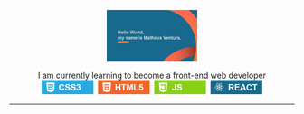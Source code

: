 <p align="center">
  <img src="hello-worldd.png" alt="studying" height="90px">
</p>
<p align="center">I am currently learning to become a front-end web developer <br>
  <img src="examples.png" alt="studying" height="25px">
</p>
<hr>
